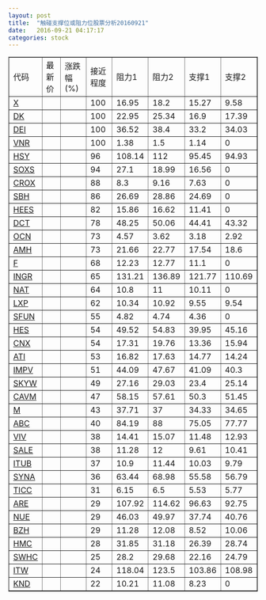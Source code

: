 ```yaml
---
layout: post
title:  "触碰支撑位或阻力位股票分析20160921"
date:   2016-09-21 04:17:17
categories: stock
---
```

<script type="text/javascript">
var stockList = []
stockList.push('gb_x');
stockList.push('gb_dk');
stockList.push('gb_dei');
stockList.push('gb_vnr');
stockList.push('gb_hsy');
stockList.push('gb_soxs');
stockList.push('gb_crox');
stockList.push('gb_sbh');
stockList.push('gb_hees');
stockList.push('gb_dct');
stockList.push('gb_ocn');
stockList.push('gb_amh');
stockList.push('gb_f');
stockList.push('gb_ingr');
stockList.push('gb_nat');
stockList.push('gb_lxp');
stockList.push('gb_sfun');
stockList.push('gb_hes');
stockList.push('gb_cnx');
stockList.push('gb_ati');
stockList.push('gb_impv');
stockList.push('gb_skyw');
stockList.push('gb_cavm');
stockList.push('gb_m');
stockList.push('gb_abc');
stockList.push('gb_viv');
stockList.push('gb_sale');
stockList.push('gb_itub');
stockList.push('gb_syna');
stockList.push('gb_ticc');
stockList.push('gb_are');
stockList.push('gb_nue');
stockList.push('gb_bzh');
stockList.push('gb_hmc');
stockList.push('gb_swhc');
stockList.push('gb_itw');
stockList.push('gb_knd');
</script>
<table border="1">
 <tr>
 <td>代码</td>
 <td>最新价</td>
 <td>涨跌幅(%)</td>
 <td>接近程度</td>
 <td>阻力1</td>
 <td>阻力2</td>
 <td>支撑1</td>
 <td>支撑2</td>
</tr>
  <tr id="x" class="red">
  <td><a href="http://stock.finance.sina.com.cn/usstock/quotes/X.html" target="_blank">X</a></td><td></td><td></td><td>100</td><td>16.95</td><td>18.2</td><td>15.27</td><td>9.58</td></tr>
  <tr id="dk" class="green">
  <td><a href="http://stock.finance.sina.com.cn/usstock/quotes/DK.html" target="_blank">DK</a></td><td></td><td></td><td>100</td><td>22.95</td><td>25.34</td><td>16.9</td><td>17.39</td></tr>
  <tr id="dei" class="red">
  <td><a href="http://stock.finance.sina.com.cn/usstock/quotes/DEI.html" target="_blank">DEI</a></td><td></td><td></td><td>100</td><td>36.52</td><td>38.4</td><td>33.2</td><td>34.03</td></tr>
  <tr id="vnr" class="green">
  <td><a href="http://stock.finance.sina.com.cn/usstock/quotes/VNR.html" target="_blank">VNR</a></td><td></td><td></td><td>100</td><td>1.38</td><td>1.5</td><td>1.14</td><td>0</td></tr>
  <tr id="hsy" class="green">
  <td><a href="http://stock.finance.sina.com.cn/usstock/quotes/HSY.html" target="_blank">HSY</a></td><td></td><td></td><td>96</td><td>108.14</td><td>112</td><td>95.45</td><td>94.93</td></tr>
  <tr id="soxs" class="green">
  <td><a href="http://stock.finance.sina.com.cn/usstock/quotes/SOXS.html" target="_blank">SOXS</a></td><td></td><td></td><td>94</td><td>27.1</td><td>18.99</td><td>16.56</td><td>0</td></tr>
  <tr id="crox" class="red">
  <td><a href="http://stock.finance.sina.com.cn/usstock/quotes/CROX.html" target="_blank">CROX</a></td><td></td><td></td><td>88</td><td>8.3</td><td>9.16</td><td>7.63</td><td>0</td></tr>
  <tr id="sbh" class="red">
  <td><a href="http://stock.finance.sina.com.cn/usstock/quotes/SBH.html" target="_blank">SBH</a></td><td></td><td></td><td>86</td><td>26.69</td><td>28.86</td><td>24.69</td><td>0</td></tr>
  <tr id="hees" class="red">
  <td><a href="http://stock.finance.sina.com.cn/usstock/quotes/HEES.html" target="_blank">HEES</a></td><td></td><td></td><td>82</td><td>15.86</td><td>16.62</td><td>11.41</td><td>0</td></tr>
  <tr id="dct" class="red">
  <td><a href="http://stock.finance.sina.com.cn/usstock/quotes/DCT.html" target="_blank">DCT</a></td><td></td><td></td><td>78</td><td>48.25</td><td>50.06</td><td>44.41</td><td>43.32</td></tr>
  <tr id="ocn" class="red">
  <td><a href="http://stock.finance.sina.com.cn/usstock/quotes/OCN.html" target="_blank">OCN</a></td><td></td><td></td><td>73</td><td>4.57</td><td>3.62</td><td>3.18</td><td>2.92</td></tr>
  <tr id="amh" class="red">
  <td><a href="http://stock.finance.sina.com.cn/usstock/quotes/AMH.html" target="_blank">AMH</a></td><td></td><td></td><td>73</td><td>21.66</td><td>22.77</td><td>17.54</td><td>18.6</td></tr>
  <tr id="f" class="red">
  <td><a href="http://stock.finance.sina.com.cn/usstock/quotes/F.html" target="_blank">F</a></td><td></td><td></td><td>68</td><td>12.23</td><td>12.77</td><td>11.1</td><td>0</td></tr>
  <tr id="ingr" class="red">
  <td><a href="http://stock.finance.sina.com.cn/usstock/quotes/INGR.html" target="_blank">INGR</a></td><td></td><td></td><td>65</td><td>131.21</td><td>136.89</td><td>121.77</td><td>110.69</td></tr>
  <tr id="nat" class="red">
  <td><a href="http://stock.finance.sina.com.cn/usstock/quotes/NAT.html" target="_blank">NAT</a></td><td></td><td></td><td>64</td><td>10.8</td><td>11</td><td>10.11</td><td>0</td></tr>
  <tr id="lxp" class="red">
  <td><a href="http://stock.finance.sina.com.cn/usstock/quotes/LXP.html" target="_blank">LXP</a></td><td></td><td></td><td>62</td><td>10.34</td><td>10.92</td><td>9.55</td><td>9.54</td></tr>
  <tr id="sfun" class="green">
  <td><a href="http://stock.finance.sina.com.cn/usstock/quotes/SFUN.html" target="_blank">SFUN</a></td><td></td><td></td><td>55</td><td>4.82</td><td>4.74</td><td>4.36</td><td>0</td></tr>
  <tr id="hes" class="green">
  <td><a href="http://stock.finance.sina.com.cn/usstock/quotes/HES.html" target="_blank">HES</a></td><td></td><td></td><td>54</td><td>49.52</td><td>54.83</td><td>39.95</td><td>45.16</td></tr>
  <tr id="cnx" class="red">
  <td><a href="http://stock.finance.sina.com.cn/usstock/quotes/CNX.html" target="_blank">CNX</a></td><td></td><td></td><td>54</td><td>17.31</td><td>19.76</td><td>13.36</td><td>15.94</td></tr>
  <tr id="ati" class="red">
  <td><a href="http://stock.finance.sina.com.cn/usstock/quotes/ATI.html" target="_blank">ATI</a></td><td></td><td></td><td>53</td><td>16.82</td><td>17.63</td><td>14.77</td><td>14.24</td></tr>
  <tr id="impv" class="red">
  <td><a href="http://stock.finance.sina.com.cn/usstock/quotes/IMPV.html" target="_blank">IMPV</a></td><td></td><td></td><td>51</td><td>44.09</td><td>47.67</td><td>41.09</td><td>40.3</td></tr>
  <tr id="skyw" class="green">
  <td><a href="http://stock.finance.sina.com.cn/usstock/quotes/SKYW.html" target="_blank">SKYW</a></td><td></td><td></td><td>49</td><td>27.16</td><td>29.03</td><td>23.4</td><td>25.14</td></tr>
  <tr id="cavm" class="red">
  <td><a href="http://stock.finance.sina.com.cn/usstock/quotes/CAVM.html" target="_blank">CAVM</a></td><td></td><td></td><td>47</td><td>58.15</td><td>57.61</td><td>50.3</td><td>51.45</td></tr>
  <tr id="m" class="green">
  <td><a href="http://stock.finance.sina.com.cn/usstock/quotes/M.html" target="_blank">M</a></td><td></td><td></td><td>43</td><td>37.71</td><td>37</td><td>34.33</td><td>34.65</td></tr>
  <tr id="abc" class="red">
  <td><a href="http://stock.finance.sina.com.cn/usstock/quotes/ABC.html" target="_blank">ABC</a></td><td></td><td></td><td>40</td><td>84.19</td><td>88</td><td>75.05</td><td>77.77</td></tr>
  <tr id="viv" class="green">
  <td><a href="http://stock.finance.sina.com.cn/usstock/quotes/VIV.html" target="_blank">VIV</a></td><td></td><td></td><td>38</td><td>14.41</td><td>15.07</td><td>11.48</td><td>12.93</td></tr>
  <tr id="sale" class="red">
  <td><a href="http://stock.finance.sina.com.cn/usstock/quotes/SALE.html" target="_blank">SALE</a></td><td></td><td></td><td>38</td><td>11.28</td><td>12</td><td>9.61</td><td>10.41</td></tr>
  <tr id="itub" class="red">
  <td><a href="http://stock.finance.sina.com.cn/usstock/quotes/ITUB.html" target="_blank">ITUB</a></td><td></td><td></td><td>37</td><td>10.9</td><td>11.44</td><td>10.03</td><td>9.79</td></tr>
  <tr id="syna" class="green">
  <td><a href="http://stock.finance.sina.com.cn/usstock/quotes/SYNA.html" target="_blank">SYNA</a></td><td></td><td></td><td>36</td><td>63.44</td><td>68.98</td><td>55.58</td><td>56.79</td></tr>
  <tr id="ticc" class="green">
  <td><a href="http://stock.finance.sina.com.cn/usstock/quotes/TICC.html" target="_blank">TICC</a></td><td></td><td></td><td>31</td><td>6.15</td><td>6.5</td><td>5.53</td><td>5.77</td></tr>
  <tr id="are" class="green">
  <td><a href="http://stock.finance.sina.com.cn/usstock/quotes/ARE.html" target="_blank">ARE</a></td><td></td><td></td><td>29</td><td>107.92</td><td>114.62</td><td>96.63</td><td>92.75</td></tr>
  <tr id="nue" class="green">
  <td><a href="http://stock.finance.sina.com.cn/usstock/quotes/NUE.html" target="_blank">NUE</a></td><td></td><td></td><td>29</td><td>46.03</td><td>49.97</td><td>37.74</td><td>40.76</td></tr>
  <tr id="bzh" class="red">
  <td><a href="http://stock.finance.sina.com.cn/usstock/quotes/BZH.html" target="_blank">BZH</a></td><td></td><td></td><td>29</td><td>11.28</td><td>12.08</td><td>8.52</td><td>10.06</td></tr>
  <tr id="hmc" class="green">
  <td><a href="http://stock.finance.sina.com.cn/usstock/quotes/HMC.html" target="_blank">HMC</a></td><td></td><td></td><td>28</td><td>31.85</td><td>31.18</td><td>26.39</td><td>28.74</td></tr>
  <tr id="swhc" class="red">
  <td><a href="http://stock.finance.sina.com.cn/usstock/quotes/SWHC.html" target="_blank">SWHC</a></td><td></td><td></td><td>25</td><td>28.2</td><td>29.68</td><td>22.16</td><td>24.79</td></tr>
  <tr id="itw" class="green">
  <td><a href="http://stock.finance.sina.com.cn/usstock/quotes/ITW.html" target="_blank">ITW</a></td><td></td><td></td><td>24</td><td>118.04</td><td>123.5</td><td>103.86</td><td>108.98</td></tr>
  <tr id="knd" class="red">
  <td><a href="http://stock.finance.sina.com.cn/usstock/quotes/KND.html" target="_blank">KND</a></td><td></td><td></td><td>22</td><td>10.21</td><td>11.08</td><td>8.23</td><td>0</td></tr>
</table>
